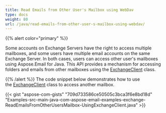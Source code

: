 ```yaml
---
title: Read Emails from Other User's Mailbox using WebDav
type: docs
weight: 80
url: /java/read-emails-from-other-user-s-mailbox-using-webdav/
---
```


{{% alert color="primary" %}} 

Some accounts on Exchange Servers have the right to access multiple mailboxes, and some users have multiple email accounts on the same Exchange Server. In both cases, users can access other user's mailboxes using Aspose.Email for Java. This API provides a mechanism for accessing folders and emails from other mailboxes using the [ExchangeClient](https://apireference.aspose.com/email/java/com.aspose.email/exchangeclient) class.

{{% /alert %}} 
The code snippet below demonstrates how to use the [ExchangeClient](https://apireference.aspose.com/email/java/com.aspose.email/exchangeclient) class to access another mailbox.

{{< gist "aspose-com-gists" "709d733586ce50505c3bca3f6e8bd18d" "Examples-src-main-java-com-aspose-email-examples-exchange-ReadEmailsFromOtherUsersMailbox-UsingExchangeClient.java" >}}
